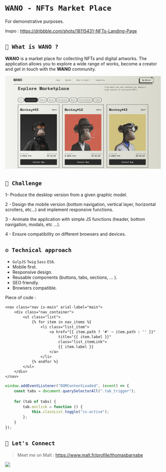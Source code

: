 # **`WANO - NFTs Market Place`**

For demonstrative purposes.

Inspo : https://dribbble.com/shots/18115431-NFTs-Landing-Page

## **`🐒 What is WANO ?`**

**WANO** is a market place for collecting NFTs and digital artworks. The application allows you to explore a wide range of works, become a creator and get in touch with the **WANO** community.

![Mockup](assets/docs/mockup_desktop.png)

## **`🚀 Challenge`**

1- Produce the desktop version from a given graphic model.

2 - Design the mobile version (bottom navigation, vertical layer, horizontal scrollers, etc...) and implement responsive functions.

3 - Animate the application with simple JS functions (header, bottom navigation, modals, etc ...).

4 - Ensure compatibility on different browsers and devices.

## **`⚙️ Technical approach`**

-   `GulpJS` `Twig` `Sass` `ES6`.
-   Mobile first.
-   Responsive design.
-   Reusable components (buttons, tabs, sections, ... ).
-   SEO friendly.
-   Browsers compatible.

Piece of code :

```twig
<nav class="nav is-main" arial-label="main">
    <div class="nav_container">
        <ul class="list">
            {% for item in nav_items %}
                <li class="list_item">
                    <a href="{{ item.path ? '#' ~ item.path : '' }}"
                        title="{{ item.label }}"
                        class="list_itemLink">
                        {{ item.label }}
                    </a>
                </li>
            {% endfor %}
        </ul>
    </div>
</nav>
```

```javascript
window.addEventListener("DOMContentLoaded", (event) => {
    const tabs = document.querySelectorAll(".tab_trigger");

    for (tab of tabs) {
        tab.onclick = function () {
            this.classList.toggle("is-active");
        };
    }
});
```

## **`🔗 Let's Connect`**

> Meet me on Malt : https://www.malt.fr/profile/thomasbarnabe

[![](https://img.shields.io/badge/linkedin-%230077B5.svg?&style=for-the-badge&logo=linkedin&logoColor=white0e76a8)](https://www.linkedin.com/in/thomasbarnab%C3%A9/)
